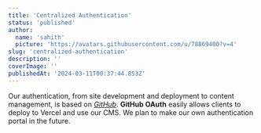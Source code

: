 ```yaml
---
title: 'Centralized Authentication'
status: 'published'
author:
  name: 'sahith'
  picture: 'https://avatars.githubusercontent.com/u/78869400?v=4'
slug: 'centralized-authentication'
description: ''
coverImage: ''
publishedAt: '2024-03-11T00:37:44.853Z'
---
```


Our authentication, from site development and deployment to content management, is based on [*GitHub*](https://github.com/). **GitHub OAuth** easily allows clients to deploy to Vercel and use our CMS. We plan to make our own authentication portal in the future.
